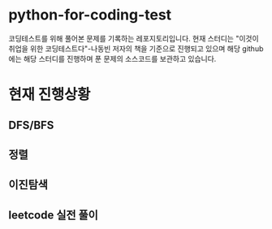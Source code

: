 # python-for-coding-test
코딩테스트를 위해 풀어본 문제를 기록하는 레포지토리입니다.
현재 스터디는 "이것이 취업을 위한 코딩테스트다"-나동빈 저자의 책을 기준으로 진행되고 있으며
해당 github에는 해당 스터디를 진행하며 푼 문제의 소스코드를 보관하고 있습니다.
# 현재 진행상황
## DFS/BFS
## 정렬
## 이진탐색
## leetcode 실전 풀이 
